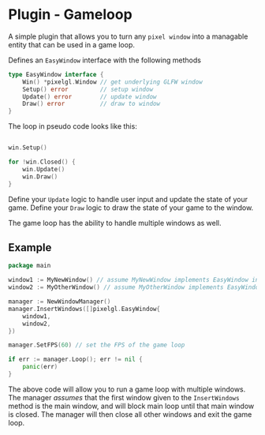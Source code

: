 # Plugin - Gameloop

A simple plugin that allows you to turn any `pixel window` into a managable entity that can be used in a game loop.

Defines an `EasyWindow` interface with the following methods

```go
type EasyWindow interface {
	Win() *pixelgl.Window // get underlying GLFW window
	Setup() error         // setup window
	Update() error        // update window
	Draw() error          // draw to window
}
```

The loop in pseudo code looks like this:

```go

win.Setup()

for !win.Closed() {
    win.Update()
    win.Draw()
}
```

Define your `Update` logic to handle user input and update the state of your game. Define your `Draw` logic to draw the state of your game to the window.

The game loop has the ability to handle multiple windows as well. 

## Example

```go
package main

window1 := MyNewWindow() // assume MyNewWindow implements EasyWindow interface
window2 := MyOtherWindow() // assume MyOtherWindow implements EasyWindow interface

manager := NewWindowManager()
manager.InsertWindows([]pixelgl.EasyWindow{
    window1,
    window2,
})

manager.SetFPS(60) // set the FPS of the game loop

if err := manager.Loop(); err != nil {
    panic(err)
}
```

The above code will allow you to run a game loop with multiple windows. The manager *assumes* that the first window given to the `InsertWindows` method is the main window, and will 
block main loop until that main window is closed. The manager will then close all other windows and exit the game loop.

